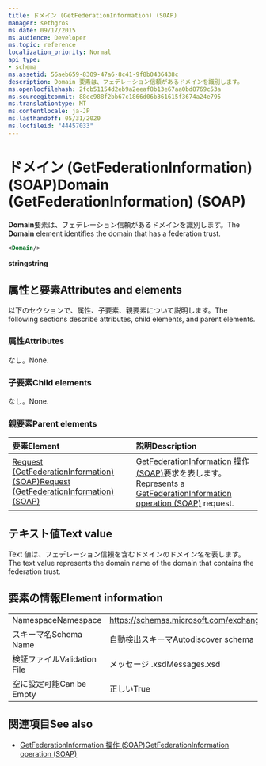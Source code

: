 ```yaml
---
title: ドメイン (GetFederationInformation) (SOAP)
manager: sethgros
ms.date: 09/17/2015
ms.audience: Developer
ms.topic: reference
localization_priority: Normal
api_type:
- schema
ms.assetid: 56aeb659-8309-47a6-8c41-9f8b0436438c
description: Domain 要素は、フェデレーション信頼があるドメインを識別します。
ms.openlocfilehash: 2fcb51154d2eb9a2eeaf8b13e67aa0bd8769c53a
ms.sourcegitcommit: 88ec988f2bb67c1866d06b361615f3674a24e795
ms.translationtype: MT
ms.contentlocale: ja-JP
ms.lasthandoff: 05/31/2020
ms.locfileid: "44457033"
---
```

# <a name="domain-getfederationinformation-soap"></a><span data-ttu-id="a2b27-103">ドメイン (GetFederationInformation) (SOAP)</span><span class="sxs-lookup"><span data-stu-id="a2b27-103">Domain (GetFederationInformation) (SOAP)</span></span>

<span data-ttu-id="a2b27-104">**Domain**要素は、フェデレーション信頼があるドメインを識別します。</span><span class="sxs-lookup"><span data-stu-id="a2b27-104">The **Domain** element identifies the domain that has a federation trust.</span></span> 
  
```XML
<Domain/>
```

 <span data-ttu-id="a2b27-105">**string**</span><span class="sxs-lookup"><span data-stu-id="a2b27-105">**string**</span></span>
## <a name="attributes-and-elements"></a><span data-ttu-id="a2b27-106">属性と要素</span><span class="sxs-lookup"><span data-stu-id="a2b27-106">Attributes and elements</span></span>

<span data-ttu-id="a2b27-107">以下のセクションで、属性、子要素、親要素について説明します。</span><span class="sxs-lookup"><span data-stu-id="a2b27-107">The following sections describe attributes, child elements, and parent elements.</span></span>
  
### <a name="attributes"></a><span data-ttu-id="a2b27-108">属性</span><span class="sxs-lookup"><span data-stu-id="a2b27-108">Attributes</span></span>

<span data-ttu-id="a2b27-109">なし。</span><span class="sxs-lookup"><span data-stu-id="a2b27-109">None.</span></span>
  
### <a name="child-elements"></a><span data-ttu-id="a2b27-110">子要素</span><span class="sxs-lookup"><span data-stu-id="a2b27-110">Child elements</span></span>

<span data-ttu-id="a2b27-111">なし。</span><span class="sxs-lookup"><span data-stu-id="a2b27-111">None.</span></span>
  
### <a name="parent-elements"></a><span data-ttu-id="a2b27-112">親要素</span><span class="sxs-lookup"><span data-stu-id="a2b27-112">Parent elements</span></span>

|<span data-ttu-id="a2b27-113">**要素**</span><span class="sxs-lookup"><span data-stu-id="a2b27-113">**Element**</span></span>|<span data-ttu-id="a2b27-114">**説明**</span><span class="sxs-lookup"><span data-stu-id="a2b27-114">**Description**</span></span>|
|:-----|:-----|
|[<span data-ttu-id="a2b27-115">Request (GetFederationInformation) (SOAP)</span><span class="sxs-lookup"><span data-stu-id="a2b27-115">Request (GetFederationInformation) (SOAP)</span></span>](request-getfederationinformationsoap.md) <br/> |<span data-ttu-id="a2b27-116">[GetFederationInformation 操作 (SOAP)](getfederationinformation-operation-soap.md)要求を表します。</span><span class="sxs-lookup"><span data-stu-id="a2b27-116">Represents a [GetFederationInformation operation (SOAP)](getfederationinformation-operation-soap.md) request.</span></span>  <br/> |
   
## <a name="text-value"></a><span data-ttu-id="a2b27-117">テキスト値</span><span class="sxs-lookup"><span data-stu-id="a2b27-117">Text value</span></span>

<span data-ttu-id="a2b27-118">Text 値は、フェデレーション信頼を含むドメインのドメイン名を表します。</span><span class="sxs-lookup"><span data-stu-id="a2b27-118">The text value represents the domain name of the domain that contains the federation trust.</span></span>
  
## <a name="element-information"></a><span data-ttu-id="a2b27-119">要素の情報</span><span class="sxs-lookup"><span data-stu-id="a2b27-119">Element information</span></span>

|||
|:-----|:-----|
|<span data-ttu-id="a2b27-120">Namespace</span><span class="sxs-lookup"><span data-stu-id="a2b27-120">Namespace</span></span>  <br/> |https://schemas.microsoft.com/exchange/2010/Autodiscover  <br/> |
|<span data-ttu-id="a2b27-121">スキーマ名</span><span class="sxs-lookup"><span data-stu-id="a2b27-121">Schema Name</span></span>  <br/> |<span data-ttu-id="a2b27-122">自動検出スキーマ</span><span class="sxs-lookup"><span data-stu-id="a2b27-122">Autodiscover schema</span></span>  <br/> |
|<span data-ttu-id="a2b27-123">検証ファイル</span><span class="sxs-lookup"><span data-stu-id="a2b27-123">Validation File</span></span>  <br/> |<span data-ttu-id="a2b27-124">メッセージ .xsd</span><span class="sxs-lookup"><span data-stu-id="a2b27-124">Messages.xsd</span></span>  <br/> |
|<span data-ttu-id="a2b27-125">空に設定可能</span><span class="sxs-lookup"><span data-stu-id="a2b27-125">Can be Empty</span></span>  <br/> |<span data-ttu-id="a2b27-126">正しい</span><span class="sxs-lookup"><span data-stu-id="a2b27-126">True</span></span>  <br/> |
   
## <a name="see-also"></a><span data-ttu-id="a2b27-127">関連項目</span><span class="sxs-lookup"><span data-stu-id="a2b27-127">See also</span></span>

- [<span data-ttu-id="a2b27-128">GetFederationInformation 操作 (SOAP)</span><span class="sxs-lookup"><span data-stu-id="a2b27-128">GetFederationInformation operation (SOAP)</span></span>](getfederationinformation-operation-soap.md)

